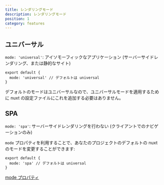 ```yaml
---
title: レンダリングモード
description: レンダリングモード
position: 1
category: features
---
```


## ユニバーサル

`mode: 'universal'`: アイソモーフィックなアプリケーション (サーバーサイドレンダリング、または静的なサイト)

```js{}[nuxt.config.js]
export default {
  mode: 'universal' // デフォルトは universal
}
```

<base-alert type="info">
デフォルトのモードはユニバーサルなので、ユニバーサルモードを適用するために nuxt の設定ファイルにこれを追加する必要はありません。
</base-alert>

## SPA

`mode: 'spa'`: サーバーサイドレンダリングを行わない (クライアントでのナビゲーションのみ)

`mode` プロパティを利用することで、あなたのプロジェクトのデフォルトの nuxt のモードを変更することができます:

```js{}[nuxt.config.js]
export default {
  mode: 'spa' // デフォルトは universal
}
```

<base-alert type="next">

[mode プロパティ](/docs/2.x/configuration-glossary/configuration-mode)

</base-alert>
